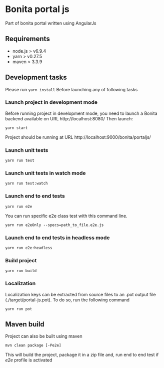 # Bonita portal js

Part of bonita portal written using AngularJs

## Requirements
- node.js > v6.9.4 
- yarn > v0.27.5
- maven > 3.3.9

## Development tasks
Please run `yarn install` Before launching any of following tasks

### Launch project in development mode
Before running project in development mode, you need to launch a Bonita backend available on URL http://localhost:8080/
Then launch:

    yarn start
    
Project should be running at URL http://localhost:9000/bonita/portaljs/
    
### Launch unit tests
    yarn run test

### Launch unit tests in watch mode
    yarn run test:watch
    
### Launch end to end tests
    yarn run e2e
    
You can run specific e2e class test with this command line.

    yarn run e2eOnly --specs=path_to_file.e2e.js

### Launch end to end tests in headless mode
    yarn run e2e:headless

### Build project
    yarn run build

### Localization
Localization keys can be extracted from source files to an .pot output file (./target/portal-js.pot). To do so, run the following command

    yarn run pot
    
## Maven build
Project can also be built using maven

    mvn clean package [-Pe2e]

This will build the project, package it in a zip file and, run end to end test if _e2e_ profile is activated
